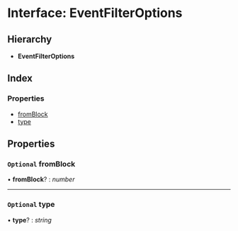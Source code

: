 # Interface: EventFilterOptions

## Hierarchy

- **EventFilterOptions**

## Index

### Properties

- [fromBlock](_typings_.eventfilteroptions.md#optional-fromblock)
- [type](_typings_.eventfilteroptions.md#optional-type)

## Properties

### `Optional` fromBlock

• **fromBlock**? : _number_

---

### `Optional` type

• **type**? : _string_

